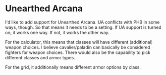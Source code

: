 
# Unearthed Arcana

I'd like to add support for Unearthed Arcana. UA conflicts with PHB in 
some ways, though. So that means it needs to be a setting. If UA support
is turned on, it works one way. If not, it works the other way.

For the calculator, this means that classes will have different (additional)
weapon choices. I believe cavalier/paladin can basically be considered 
fighters for weapon choices. There would also be the capability to 
pick different classes and armor types.

For the grid, it additionally means different armor options by class.
